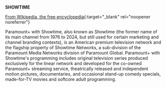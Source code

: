 **SHOWTIME**<br>

[From Wikipedia, the free encyclopedia](<https://en.wikipedia.org/wiki/Showtime_(TV_network)>){:target="\_blank" rel="noopener noreferrer"}

Paramount+ with Showtime, also known as Showtime (the former name of its main channel from 1976 to 2024, but still used for certain marketing and channel branding contexts), is an American premium television network and the flagship property of Showtime Networks, a sub-division of the Paramount Media Networks division of Paramount Global. Paramount+ with Showtime's programming includes original television series produced exclusively for the linear network and developed for the co-owned Paramount+ streaming service, theatrically released and independent motion pictures, documentaries, and occasional stand-up comedy specials, made-for-TV movies and softcore adult programming.
